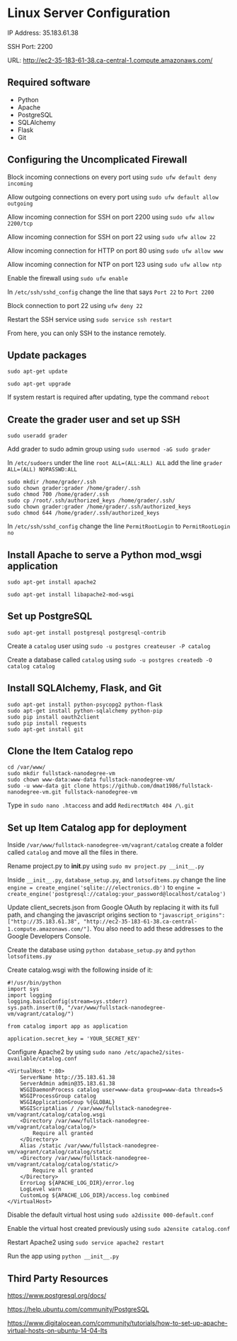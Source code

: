 # Linux Server Configuration

IP Address: 35.183.61.38

SSH Port: 2200

URL: http://ec2-35-183-61-38.ca-central-1.compute.amazonaws.com/

## Required software

- Python
- Apache
- PostgreSQL
- SQLAlchemy
- Flask
- Git

## Configuring the Uncomplicated Firewall

Block incoming connections on every port using ```sudo ufw default deny incoming```

Allow outgoing connections on every port using ```sudo ufw default allow outgoing```

Allow incoming connection for SSH on port 2200 using ```sudo ufw allow 2200/tcp```

Allow incoming connection for SSH on port 22 using ```sudo ufw allow 22```

Allow incoming connection for HTTP on port 80 using ```sudo ufw allow www```

Allow incoming connection for NTP on port 123 using ```sudo ufw allow ntp```

Enable the firewall using ```sudo ufw enable```

In ```/etc/ssh/sshd_config``` change the line that says ```Port 22``` to ```Port 2200```

Block connection to port 22 using ```ufw deny 22```

Restart the SSH service using ```sudo service ssh restart```

From here, you can only SSH to the instance remotely.

## Update packages

```sudo apt-get update```

```sudo apt-get upgrade```

If system restart is required after updating, type the command ```reboot```

## Create the grader user and set up SSH

```sudo useradd grader```

Add grader to sudo admin group using ```sudo usermod -aG sudo grader```

In ```/etc/sudoers``` under the line ```root ALL=(ALL:ALL) ALL``` add the line ```grader ALL=(ALL) NOPASSWD:ALL```

```
sudo mkdir /home/grader/.ssh
sudo chown grader:grader /home/grader/.ssh
sudo chmod 700 /home/grader/.ssh
sudo cp /root/.ssh/authorized_keys /home/grader/.ssh/
sudo chown grader:grader /home/grader/.ssh/authorized_keys
sudo chmod 644 /home/grader/.ssh/authorized_keys
```

In ```/etc/ssh/sshd_config``` change the line ```PermitRootLogin``` to ```PermitRootLogin no```

## Install Apache to serve a Python mod_wsgi application

```sudo apt-get install apache2```

```sudo apt-get install libapache2-mod-wsgi```

## Set up PostgreSQL

```sudo apt-get install postgresql postgresql-contrib```

Create a ```catalog``` user using ```sudo -u postgres createuser -P catalog```

Create a database called ```catalog``` using ```sudo -u postgres createdb -O catalog catalog```

## Install SQLAlchemy, Flask, and Git

```
sudo apt-get install python-psycopg2 python-flask
sudo apt-get install python-sqlalchemy python-pip
sudo pip install oauth2client
sudo pip install requests
sudo apt-get install git
```

## Clone the Item Catalog repo

```
cd /var/www/
sudo mkdir fullstack-nanodegree-vm
sudo chown www-data:www-data fullstack-nanodegree-vm/
sudo -u www-data git clone https://github.com/dmat1986/fullstack-nanodegree-vm.git fullstack-nanodegree-vm
```

Type in ```sudo nano .htaccess``` and add ```RedirectMatch 404 /\.git```

## Set up Item Catalog app for deployment

Inside ```/var/www/fullstack-nanodegree-vm/vagrant/catalog``` create a folder called ```catalog``` and move all the files in there.

Rename project.py to __init__.py using ```sudo mv project.py __init__.py```

Inside ```__init__.py```, ```database_setup.py```, and ```lotsofitems.py``` change the line ```engine = create_engine('sqlite:///electronics.db')``` to ```engine = create_engine('postgresql://catalog:your_password@localhost/catalog')```

Update client_secrets.json from Google OAuth by replacing it with its full path, and changing the javascript origins section to ```"javascript_origins":["http://35.183.61.38", "http://ec2-35-183-61-38.ca-central-1.compute.amazonaws.com/"]```. You also need to add these addresses to the Google Developers Console.

Create the database using ```python database_setup.py``` and ```python lotsofitems.py```

Create catalog.wsgi with the following inside of it:

```
#!/usr/bin/python
import sys
import logging
logging.basicConfig(stream=sys.stderr)
sys.path.insert(0, "/var/www/fullstack-nanodegree-vm/vagrant/catalog/")

from catalog import app as application

application.secret_key = 'YOUR_SECRET_KEY'
```

Configure Apache2 by using ```sudo nano /etc/apache2/sites-available/catalog.conf```

```
<VirtualHost *:80>
	ServerName http://35.183.61.38
	ServerAdmin admin@35.183.61.38
	WSGIDaemonProcess catalog user=www-data group=www-data threads=5
	WSGIProcessGroup catalog
	WSGIApplicationGroup %{GLOBAL}
	WSGIScriptAlias / /var/www/fullstack-nanodegree-vm/vagrant/catalog/catalog.wsgi
	<Directory /var/www/fullstack-nanodegree-vm/vagrant/catalog/catalog/>
		Require all granted
	</Directory>
	Alias /static /var/www/fullstack-nanodegree-vm/vagrant/catalog/catalog/static
	<Directory /var/www/fullstack-nanodegree-vm/vagrant/catalog/catalog/static/>
		Require all granted
	</Directory>
	ErrorLog ${APACHE_LOG_DIR}/error.log
	LogLevel warn
	CustomLog ${APACHE_LOG_DIR}/access.log combined
</VirtualHost>
```

Disable the default virtual host using ```sudo a2dissite 000-default.conf```

Enable the virtual host created previously using ```sudo a2ensite catalog.conf```

Restart Apache2 using ```sudo service apache2 restart```

Run the app using ```python __init__.py```

## Third Party Resources

https://www.postgresql.org/docs/

https://help.ubuntu.com/community/PostgreSQL

https://www.digitalocean.com/community/tutorials/how-to-set-up-apache-virtual-hosts-on-ubuntu-14-04-lts


